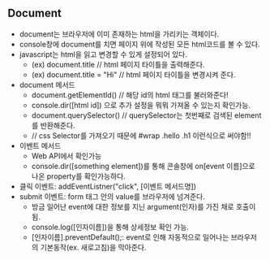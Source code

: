 ## Document

- document는 브라우저에 이미 존재하는 html을 가리키는 객체이다.
- console창에 document를 치면 페이지 위에 작성된 모든 html코드를 볼 수 있다.
- javascript는 html을 읽고 변경할 수 있게 설정되어 있다.
	- (ex) document.title // html 페이지 타이틀을 출력해준다.
	- (ex) document.title = "Hi" // html 페이지 타이틀을 변경시켜 준다.
- document 메서드
	- document.getElementId() // 해당 id의 html 태그를 불러와준다!
	- console.dir([html id]) 으로 추가 설정을 뭐뭐 가져올 수 있는지 확인가능.
	- document.querySelector() // querySelector는 첫번째로 검색된 element를 반환해준다.
	- // css Selector를 가져오기 때문에 #wrap .hello .h1 이런식으로 써야함!!
- 이벤트 메서드
	- Web API에서 확인가능
	- console.dir([something element])를 통해 콘솔창에 on[event 이름]으로 나온 property를 확인가능하다.
- 클릭 이벤트: addEventListner("click", [이벤트 메서드명])
- submit 이벤트: form 태그 안의 value를 브라우저에 넘겨준다.
	- 방금 일어난 event에 대한 정보를 지닌 argument(인자)를 가진 채로 호출이됨.
	- console.log([인자이름])을 통해 상세정보 확인 가능.
	- [인자이름].preventDefault();: event로 인해 자동적으로 일어나는 브라우저의 기본동작(ex. 새로고침)을 막아준다.